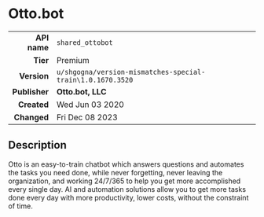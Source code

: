 # Otto.bot
| | |
|-:|-|
|**API name**|`shared_ottobot`|
|**Tier**|Premium|
|**Version**|`u/shgogna/version-mismatches-special-train\1.0.1670.3520`|
|**Publisher**|**Otto.bot, LLC**|
|**Created**|Wed Jun 03 2020|
|**Changed**|Fri Dec 08 2023|

## Description
Otto is an easy-to-train chatbot which answers questions and automates the tasks you need done, while never forgetting, never leaving the organization, and working 24/7/365 to help you get more accomplished every single day. AI and automation solutions allow you to get more tasks done every day with more productivity, lower costs, without the constraint of time.
